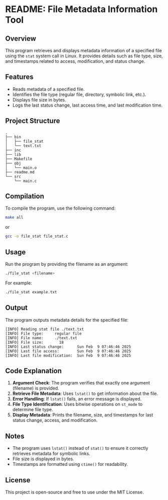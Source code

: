 # README: File Metadata Information Tool

## Overview
This program retrieves and displays metadata information of a specified file using the `stat` system call in Linux. It provides details such as file type, size, and timestamps related to access, modification, and status change.

## Features
- Reads metadata of a specified file.
- Identifies the file type (regular file, directory, symbolic link, etc.).
- Displays file size in bytes.
- Logs the last status change, last access time, and last modification time.

## Project Structure
```
.
├── bin
│   ├── file_stat
│   └── text.txt
├── inc
├── lib
├── Makefile
├── obj
│   └── main.o
├── readme.md
└── src
    └── main.c
```

## Compilation
To compile the program, use the following command:

```sh
make all
```
or
```sh
gcc -o file_stat file_stat.c
```

## Usage
Run the program by providing the filename as an argument:

```sh
./file_stat <filename>
```

For example:

```sh
./file_stat example.txt
```

## Output
The program outputs metadata details for the specified file:

```
[INFO] Reading stat file ./text.txt
[INFO] File type:     regular file
[INFO] File name:     ./text.txt
[INFO] File size:       18
[INFO] Last status change:      Sun Feb  9 07:46:46 2025
[INFO] Last file access:        Sun Feb  9 07:46:46 2025
[INFO] Last file modification:  Sun Feb  9 07:46:46 2025
```

## Code Explanation
1. **Argument Check**: The program verifies that exactly one argument (filename) is provided.
2. **Retrieve File Metadata**: Uses `lstat()` to get information about the file.
3. **Error Handling**: If `lstat()` fails, an error message is displayed.
4. **File Type Identification**: Uses bitwise operations on `st_mode` to determine file type.
5. **Display Metadata**: Prints the filename, size, and timestamps for last status change, access, and modification.

## Notes
- The program uses `lstat()` instead of `stat()` to ensure it correctly retrieves metadata for symbolic links.
- File size is displayed in bytes.
- Timestamps are formatted using `ctime()` for readability.

## License
This project is open-source and free to use under the MIT License.


